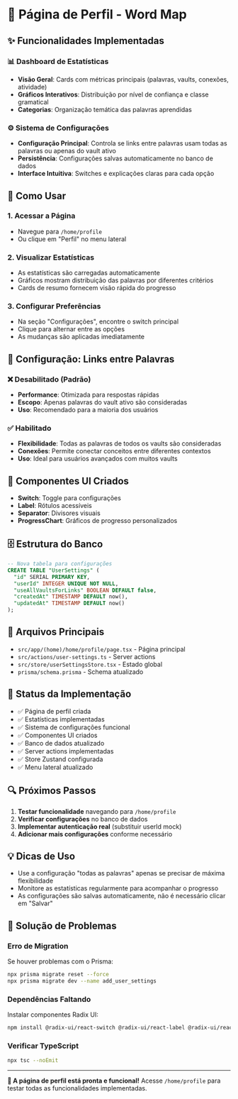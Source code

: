 # 🎯 Página de Perfil - Word Map

## ✨ Funcionalidades Implementadas

### 📊 Dashboard de Estatísticas

- **Visão Geral**: Cards com métricas principais (palavras, vaults, conexões, atividade)
- **Gráficos Interativos**: Distribuição por nível de confiança e classe gramatical
- **Categorias**: Organização temática das palavras aprendidas

### ⚙️ Sistema de Configurações

- **Configuração Principal**: Controla se links entre palavras usam todas as palavras ou apenas do vault ativo
- **Persistência**: Configurações salvas automaticamente no banco de dados
- **Interface Intuitiva**: Switches e explicações claras para cada opção

## 🚀 Como Usar

### 1. Acessar a Página

- Navegue para `/home/profile`
- Ou clique em "Perfil" no menu lateral

### 2. Visualizar Estatísticas

- As estatísticas são carregadas automaticamente
- Gráficos mostram distribuição das palavras por diferentes critérios
- Cards de resumo fornecem visão rápida do progresso

### 3. Configurar Preferências

- Na seção "Configurações", encontre o switch principal
- Clique para alternar entre as opções
- As mudanças são aplicadas imediatamente

## 🔧 Configuração: Links entre Palavras

### ❌ Desabilitado (Padrão)

- **Performance**: Otimizada para respostas rápidas
- **Escopo**: Apenas palavras do vault ativo são consideradas
- **Uso**: Recomendado para a maioria dos usuários

### ✅ Habilitado

- **Flexibilidade**: Todas as palavras de todos os vaults são consideradas
- **Conexões**: Permite conectar conceitos entre diferentes contextos
- **Uso**: Ideal para usuários avançados com muitos vaults

## 🎨 Componentes UI Criados

- **Switch**: Toggle para configurações
- **Label**: Rótulos acessíveis
- **Separator**: Divisores visuais
- **ProgressChart**: Gráficos de progresso personalizados

## 🗄️ Estrutura do Banco

```sql
-- Nova tabela para configurações
CREATE TABLE "UserSettings" (
  "id" SERIAL PRIMARY KEY,
  "userId" INTEGER UNIQUE NOT NULL,
  "useAllVaultsForLinks" BOOLEAN DEFAULT false,
  "createdAt" TIMESTAMP DEFAULT now(),
  "updatedAt" TIMESTAMP DEFAULT now()
);
```

## 📁 Arquivos Principais

- `src/app/(home)/home/profile/page.tsx` - Página principal
- `src/actions/user-settings.ts` - Server actions
- `src/store/userSettingsStore.tsx` - Estado global
- `prisma/schema.prisma` - Schema atualizado

## 🚦 Status da Implementação

- ✅ Página de perfil criada
- ✅ Estatísticas implementadas
- ✅ Sistema de configurações funcional
- ✅ Componentes UI criados
- ✅ Banco de dados atualizado
- ✅ Server actions implementadas
- ✅ Store Zustand configurada
- ✅ Menu lateral atualizado

## 🔍 Próximos Passos

1. **Testar funcionalidade** navegando para `/home/profile`
2. **Verificar configurações** no banco de dados
3. **Implementar autenticação real** (substituir userId mock)
4. **Adicionar mais configurações** conforme necessário

## 💡 Dicas de Uso

- Use a configuração "todas as palavras" apenas se precisar de máxima flexibilidade
- Monitore as estatísticas regularmente para acompanhar o progresso
- As configurações são salvas automaticamente, não é necessário clicar em "Salvar"

## 🐛 Solução de Problemas

### Erro de Migration

Se houver problemas com o Prisma:

```bash
npx prisma migrate reset --force
npx prisma migrate dev --name add_user_settings
```

### Dependências Faltando

Instalar componentes Radix UI:

```bash
npm install @radix-ui/react-switch @radix-ui/react-label @radix-ui/react-separator
```

### Verificar TypeScript

```bash
npx tsc --noEmit
```

---

**🎉 A página de perfil está pronta e funcional!**
Acesse `/home/profile` para testar todas as funcionalidades implementadas.
